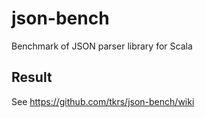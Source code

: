 # json-bench
Benchmark of JSON parser library for Scala

## Result
See https://github.com/tkrs/json-bench/wiki
